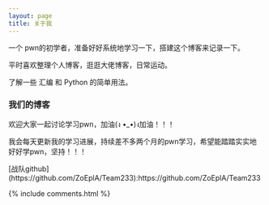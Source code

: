 ```yaml
---
layout: page
title: 关于我 
---
```


一个 pwn的初学者，准备好好系统地学习一下，搭建这个博客来记录一下。
<p>
平时喜欢整理个人博客，逛逛大佬博客，日常运动。
<p>
了解一些 汇编 和 Python 的简单用法。

<p>

<h3> 我们的博客 </h3>  

<p>

欢迎大家一起讨论学习pwn，加油(ง •_•)ง加油！！！

<p> 

我会每天更新我的学习进展，持续差不多两个月的pwn学习，希望能踏踏实实地好好学pwn，坚持！！！

<p> 
[战队github](https://github.com/ZoEplA/Team233):https://github.com/ZoEplA/Team233
<p> 


{% include comments.html %}

